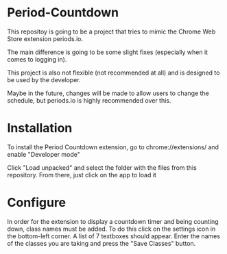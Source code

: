 # Period-Countdown
This repositoy is going to be a project that tries to mimic the Chrome Web Store extension periods.io.

The main difference is going to be some slight fixes (especially when it comes to logging in).

This project is also not flexible (not recommended at all) and is designed to be used by the developer.

Maybe in the future, changes will be made to allow users to change the schedule, but periods.io is highly recommended over this.


# Installation
To install the Period Countdown extension, go to chrome://extensions/ and enable "Developer mode"

Click "Load unpacked" and select the folder with the files from this repository. From there, just click on the app to load it

# Configure
In order for the extension to display a countdown timer and being counting down, class names must be added. To do this click on the settings icon in the bottom-left corner. A list of 7 textboxes should appear. Enter the names of the classes you are taking and press the "Save Classes" button.
